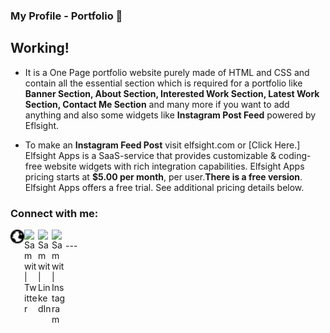 ### My Profile - Portfolio 👋

## Working!
- It is a One Page portfolio website purely made of HTML and CSS and contain all the essential section which is required for a portfolio like <b>Banner Section, About Section, Interested Work Section, Latest Work Section, Contact Me Section</b> and many more if you want to add anything and also some widgets like <b>Instagram Post Feed</b> powered by Eflsight.

- To make an <b>Instagram Feed Post</b> visit elfsight.com or [Click Here.] Elfsight Apps is a SaaS-service that provides customizable & coding-free website widgets with rich integration capabilities. Elfsight Apps pricing starts at <b>$5.00 per month</b>, per user.<b>There is a free version</b>. Elfsight Apps offers a free trial. See additional pricing details below.


### Connect with me:

[<img align="left" alt="samwitadhikary.github.io/my-profile" width="22px" src="https://raw.githubusercontent.com/iconic/open-iconic/master/svg/globe.svg" />][website]
[<img align="left" alt="Samwit | Twitter" width="22px" src="https://cdn.jsdelivr.net/npm/simple-icons@v3/icons/twitter.svg" />][twitter]
[<img align="left" alt="Samwit | LinkedIn" width="22px" src="https://cdn.jsdelivr.net/npm/simple-icons@v3/icons/linkedin.svg" />][linkedin]
[<img align="left" alt="Samwit | Instagram" width="22px" src="https://cdn.jsdelivr.net/npm/simple-icons@v3/icons/instagram.svg" />][instagram]

<br />
---

[website]: https://samwitadhikary.github.io/my-profile
[twitter]: https://twitter.com/SamwitAdhikary
[instagram]: https://www.instagram.com/samwit_adhikary
[linkedin]: https://www.linkedin.com/in/samwit-adhikary-2487161a3/
[Click Here]: https://www.elfsight.com/?ref=a148a818-1714-41a2-91b7-ec913e5e36d4&utm_source=referral&utm_medium=clients&utm_content=a148a818-1714-41a2-91b7-ec913e5e36d4
